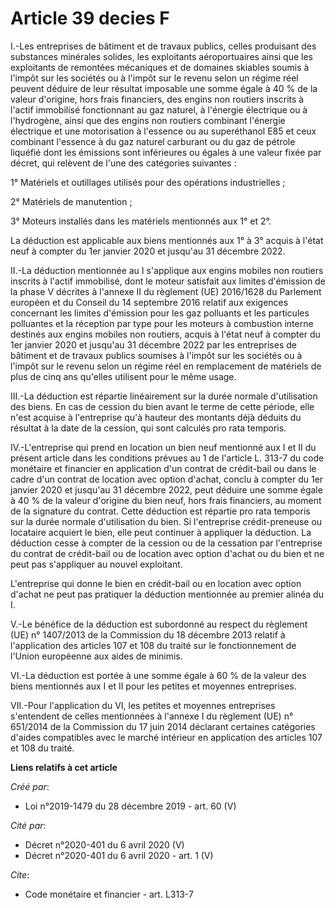 # Article 39 decies F

I.-Les entreprises de bâtiment et de travaux publics, celles produisant des substances minérales solides, les exploitants
aéroportuaires ainsi que les exploitants de remontées mécaniques et de domaines skiables soumis à l'impôt sur les sociétés ou
à l'impôt sur le revenu selon un régime réel peuvent déduire de leur résultat imposable une somme égale à 40 % de la valeur
d'origine, hors frais financiers, des engins non routiers inscrits à l'actif immobilisé fonctionnant au gaz naturel, à
l'énergie électrique ou à l'hydrogène, ainsi que des engins non routiers combinant l'énergie électrique et une motorisation à
l'essence ou au superéthanol E85 et ceux combinant l'essence à du gaz naturel carburant ou du gaz de pétrole liquéfié dont
les émissions sont inférieures ou égales à une valeur fixée par décret, qui relèvent de l'une des catégories suivantes :

1° Matériels et outillages utilisés pour des opérations industrielles ;

2° Matériels de manutention ;

3° Moteurs installés dans les matériels mentionnés aux 1° et 2°.

La déduction est applicable aux biens mentionnés aux 1° à 3° acquis à l'état neuf à compter du 1er janvier 2020 et jusqu'au
31 décembre 2022.

II.-La déduction mentionnée au I s'applique aux engins mobiles non routiers inscrits à l'actif immobilisé, dont le moteur
satisfait aux limites d'émission de la phase V décrites à l'annexe II du règlement (UE) 2016/1628 du Parlement européen et du
Conseil du 14 septembre 2016 relatif aux exigences concernant les limites d'émission pour les gaz polluants et les particules
polluantes et la réception par type pour les moteurs à combustion interne destinés aux engins mobiles non routiers, acquis à
l'état neuf à compter du 1er janvier 2020 et jusqu'au 31 décembre 2022 par les entreprises de bâtiment et de travaux publics
soumises à l'impôt sur les sociétés ou à l'impôt sur le revenu selon un régime réel en remplacement de matériels de plus de
cinq ans qu'elles utilisent pour le même usage.

III.-La déduction est répartie linéairement sur la durée normale d'utilisation des biens. En cas de cession du bien avant le
terme de cette période, elle n'est acquise à l'entreprise qu'à hauteur des montants déjà déduits du résultat à la date de la
cession, qui sont calculés pro rata temporis.

IV.-L'entreprise qui prend en location un bien neuf mentionné aux I et II du présent article dans les conditions prévues au 1
de l'article L. 313-7 du code monétaire et financier en application d'un contrat de crédit-bail ou dans le cadre d'un contrat
de location avec option d'achat, conclu à compter du 1er janvier 2020 et jusqu'au 31 décembre 2022, peut déduire une somme
égale à 40 % de la valeur d'origine du bien neuf, hors frais financiers, au moment de la signature du contrat. Cette
déduction est répartie pro rata temporis sur la durée normale d'utilisation du bien. Si l'entreprise crédit-preneuse ou
locataire acquiert le bien, elle peut continuer à appliquer la déduction. La déduction cesse à compter de la cession ou de la
cessation par l'entreprise du contrat de crédit-bail ou de location avec option d'achat ou du bien et ne peut pas s'appliquer
au nouvel exploitant.

L'entreprise qui donne le bien en crédit-bail ou en location avec option d'achat ne peut pas pratiquer la déduction
mentionnée au premier alinéa du I.

V.-Le bénéfice de la déduction est subordonné au respect du règlement (UE) n° 1407/2013 de la Commission du 18 décembre 2013
relatif à l'application des articles 107 et 108 du traité sur le fonctionnement de l'Union européenne aux aides de minimis.

VI.-La déduction est portée à une somme égale à 60 % de la valeur des biens mentionnés aux I et II pour les petites et
moyennes entreprises.

VII.-Pour l'application du VI, les petites et moyennes entreprises s'entendent de celles mentionnées à l'annexe I du
règlement (UE) n° 651/2014 de la Commission du 17 juin 2014 déclarant certaines catégories d'aides compatibles avec le marché
intérieur en application des articles 107 et 108 du traité.

**Liens relatifs à cet article**

_Créé par_:

  - Loi n°2019-1479 du 28 décembre 2019 - art. 60 (V)

_Cité par_:

  - Décret n°2020-401 du 6 avril 2020 (V)
  - Décret n°2020-401 du 6 avril 2020 - art. 1 (V)

_Cite_:

  - Code monétaire et financier - art. L313-7
